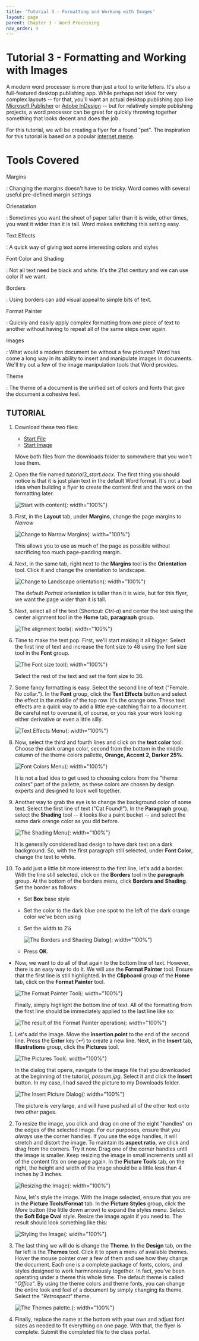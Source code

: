 ```yaml
---
title: 'Tutorial 3 - Formatting and Working with Images'
layout: page
parent: Chapter 3 - Word Processing
nav_order: 4
---
```


# Tutorial 3 - Formatting and Working with Images

A modern word processor is more than just a tool to write letters. It's
also a full-featured desktop publishing app. While perhaps not ideal for
very complex layouts -- for that, you'll want an actual desktop
publishing app like [Microsoft
Publisher](https://products.office.com/en-us/publisher) or [Adobe
InDesign](http://www.adobe.com/products/indesign.html) -- but for
relatively simple publishing projects, a word processor can be great for
quickly throwing together something that looks decent and does the job.

For this tutorial, we will be creating a flyer for a found "pet". The
inspiration for this tutorial is based on a popular [internet
meme](http://knowyourmeme.com/memes/irl-troll-posters).

Tools Covered
=============

Margins

:   Changing the margins doesn't have to be tricky. Word comes with
    several useful pre-defined margin settings

Orienatation

:   Sometimes you want the sheet of paper taller than it is wide, other
    times, you want it wider than it is tall. Word makes switching this
    setting easy.

Text Effects

:   A quick way of giving text some interesting colors and styles

Font Color and Shading

:   Not all text need be black and white. It's the 21st century and we
    can use color if we want.

Borders

:   Using borders can add visual appeal to simple bits of text.

Format Painter

:   Quickly and easily apply complex formatting from one piece of text
    to another without having to repeat all of the same steps
    over again.

Images

:   What would a modern document be without a few pictures? Word has
    come a long way in its ability to insert and manipulate images
    in documents. We'll try out a few of the image manipulation tools
    that Word provides.

Theme

:   The theme of a document is the unified set of colors and fonts that
    give the document a cohesive feel.

TUTORIAL
--------

1.  Download these two files:

    -   [Start
        File](res/tutorial3_start.docx)
    -   [Start
        Image](res/possum.jpg)

    Move both files from the downloads folder to somewhere that you
    won't lose them.

2.  Open the file named *tutorial3_start.docx*. The first thing you should
    notice is that it is just plain text in the default Word format.
    It's not a bad idea when building a flyer to create the content
    first and the work on the formatting later.

    ![Start with content](images/tutorial3/1.png){: width="100%"}

3.  First, in the **Layout** tab, under **Margins**, change the page
    margins to *Narrow*

    ![Change to Narrow Margins](images/tutorial3/2.png){: width="100%"}

    This allows you to use as much of the page as possible without
    sacrificing too much page-padding margin.

4.  Next, in the same tab, right next to the **Margins** tool is the
    **Orientation** tool. Click it and change the orientation
    to landscape.

    ![Change to Landscape
    orientation](images/tutorial3/3.png){: width="100%"}

    The default *Portrait* orientation is taller than it is wide, but
    for this flyer, we want the page wider than it is tall.

5.  Next, select all of the text (Shortcut: *Ctrl-a*) and center the
    text using the center alignment tool in the **Home** tab,
    **paragraph** group.

    ![The alignment tools](images/tutorial3/4.png){: width="100%"}

6.  Time to make the text pop. First, we'll start making it all bigger.
    Select the first line of text and increase the font size to 48 using
    the font size tool in the **Font** group.

    ![The Font size tool](images/tutorial3/5.png){: width="100%"}

    Select the rest of the text and set the font size to 36.

7.  Some fancy formatting is easy. Select the second line of
    text ("Female. No collar."). In the **Font** group, click the **Text
    Effects** button and select the effect in the middle of the top row.
    It's the orange one. These text effects are a quick way to add a
    little eye-catching flair to a document. Be careful not to overuse
    it, of course, or you risk your work looking either derivative or even a little silly.

    ![Text Effects Menu](images/tutorial3/6.png){: width="100%"}

8.  Now, select the third and fourth lines and click on the **text
    color** tool. Choose the dark orange color, second from the bottom
    in the middle column of the theme colors pallette, **Orange, Accent 2, Darker 25%**.

    ![Font Colors Menu](images/tutorial3/7.png){: width="100%"}

    It is not a bad idea to get used to choosing colors from the "theme
    colors" part of the pallette, as these colors are chosen by design
    experts and designed to look well together.

9.  Another way to grab the eye is to change the background color of
    some text. Select the first line of text ("Cat Found!"). In the
    **Paragraph** group, select the **Shading** tool -- it looks like a
    paint bucket -- and select the same dark orange color as you
    did before.

    ![The Shading Menu](images/tutorial3/8.png){: width="100%"}

    It is generally considered bad design to have dark text on a
    dark background. So, with the first paragraph still selected, under
    **Font Color**, change the text to white.

10. To add just a little bit more interest to the first line, let's add
    a border. With the line still selected, click on the **Borders**
    tool in the **paragraph** group. At the bottom of the borders menu,
    click **Borders and Shading**. Set the border as follows:
    -   Set **Box** base style
    -   Set the color to the dark blue one spot to the left of the dark
        orange color we've been using
    -   Set the width to 2&frac14;

        ![The Borders and Shading
        Dialog](images/tutorial3/9.png){: width="100%"}

    -   Press **OK**.

-   Now, we want to do all of that again to the bottom line of text.
    However, there is an easy way to do it. We will use the **Format
    Painter** tool. Ensure that the first line is still highlighted. In
    the **Clipboard** group of the **Home** tab, click on the **Format
    Painter** tool.

    ![The Format Painter Tool](images/tutorial3/10.png){: width="100%"}

    Finally, simply highlight the bottom line of text. All of the
    formatting from the first line should be immediately applied to the
    last line like so:

    ![The result of the Format Painter
    operation](images/tutorial3/11.png){: width="100%"}

1.  Let's add the image. Move the **insertion point** to the end of the
    second line. Press the **Enter** key (&crarr;) to create a new line.
    Next, in the **Insert** tab, **Illustrations** group, click the
    **Pictures** tool.

    ![The Pictures Tool](images/tutorial3/12.png){: width="100%"}

    In the dialog that opens, navigate to the image file that you
    downloaded at the beginning of the tutorial, *possum.jpg*. Select it
    and click the **Insert** button. In my case, I had saved the picture to my Downloads folder.

    ![The Insert Picture Dialog](images/tutorial3/13.png){: width="100%"}

    The picture is very large, and will have pushed all of the other
    text onto two other pages.

2.  To resize the image, you click and drag on one of the eight
    "handles" on the edges of the selected image. For our purposes,
    ensure that you *always* use the corner handles. If you use the edge
    handles, it will stretch and distort the image. To maintain its
    **aspect ratio**, we click and drag from the corners. Try it now.
    Drag one of the corner handles until the image is smaller. Keep
    resizing the image in small increments until all of the content fits
    on one page again. In the **Picture Tools** tab, on the right, the
    height and width of the image should be a little less than 4 inches
    by 3 inches.

    ![Resizing the Image](images/tutorial3/14.png){: width="100%"}

    Now, let's style the image. With the image selected, ensure that you
    are in the **Picture Tools/Format** tab. In the **Picture Styles**
    group, click the *More* button (the little down arrow) to expand the
    styles menu. Select the **Soft Edge Oval** style. Resize the image
    again if you need to. The result should look something like this:

    ![Styling the Image](images/tutorial3/15.png){: width="100%"}

3.  The last thing we will do is change the **Theme**. In the **Design**
    tab, on the far left is the **Themes** tool. Click it to open a menu
    of available themes. Hover the mouse pointer over a few of them and
    see how they change the document. Each one is a complete package of
    fonts, colors, and styles designed to work harmnoniously together.
    In fact, you've been operating under a theme this whole time. The
    default theme is called "*Office*". By using the theme colors and
    theme fonts, you can change the entire look and feel of a document
    by simply changing its theme. Select the "*Retrospect*" theme.

    ![The Themes palette.](images/tutorial3/16.png){: width="100%"}

4.  Finally, replace the name at the bottom with your own and adjust
    font sizes as needed to fit everything on one page. With that, the
    flyer is complete. Submit the completed file to the class portal.

